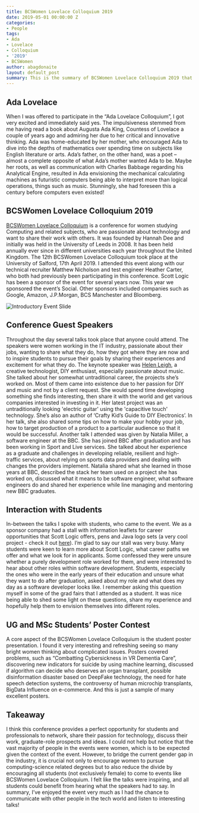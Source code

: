 ```yaml
---
title: BCSWomen Lovelace Colloquium 2019
date: 2019-05-01 00:00:00 Z
categories:
- People
tags:
- Ada
- Lovelace
- Colloquium
- '2019'
- BCSWomen
author: abagdonaite
layout: default_post
summary: This is the summary of BCSWomen Lovelace Colloquium 2019 that I attended. I had a chance to attend interesting talks and to talk with women students who attended the event and were interested in ScottLogic.
---
```


## Ada Lovelace

When I was offered to participate in the “Ada Lovelace Colloquium”, I got very excited and immediately said yes. The impulsiveness stemmed from me having read a book about Augusta Ada King, Countess of Lovelace a couple of years ago and admiring her due to her critical and innovative thinking. Ada was home-educated by her mother, who encouraged Ada to dive into the depths of mathematics over spending time on subjects like English literature or arts. Ada’s father, on the other hand, was a poet – almost a complete opposite of what Ada’s mother wanted Ada to be. Maybe her roots, as well as communication with Charles Babbage regarding his Analytical Engine, resulted in Ada envisioning the mechanical calculating machines as futuristic computers being able to interpret more than logical operations, things such as music. Stunningly, she had foreseen this a century before computers even existed!

## BCSWomen Lovelace Colloquium 2019

[BCSWomen Lovelace Colloquium](https://bcswomenlovelace.bcs.org/) is a conference for women studying Computing and related subjects, who are passionate about technology and want to share their work with others. It was founded by Hannah Dee and initially was held in the University of Leeds in 2008. It has been held annually ever since in different universities each year throughout the United Kingdom. The 12th BCSWomen Lovelace Colloquium took place at the University of Salford, 17th April 2019. I attended this event along with our technical recruiter Matthew Nicholson and test engineer Heather Carter, who both had previously been participating in this conference. Scott Logic has been a sponsor of the event for several years now. This year we sponsored the event’s Social. Other sponsors included companies such as Google, Amazon, J.P.Morgan, BCS Manchester and Bloomberg. 

![Introductory Event Slide]({{site.baseurl}}/abagdonaite/assets/adaLovelaceSlide.jpg)

## Conference Guest Speakers

Throughout the day several talks took place that anyone could attend. The speakers were women working in the IT industry, passionate about their jobs, wanting to share what they do, how they got where they are now and to inspire students to pursue their goals by sharing their experiences and excitement for what they do.
The keynote speaker was [Helen Leigh]( https://twitter.com/helenleigh), a creative technologist, DIY enthusiast, especially passionate about music. She talked about her somewhat untraditional career, the projects she’s worked on. Most of them came into existence due to her passion for DIY and music and not by a client request. She would spend time developing something she finds interesting, then share it with the world and get various companies interested in investing in it. Her latest project was an untraditionally looking 'electric guitar' using the 'capacitive touch' technology. She’s also an author of ‘Crafty Kid’s Guide to DIY Electronics’. In her talk, she also shared some tips on how to make your hobby your job, how to target production of a product to a particular audience so that it would be successful.
Another talk I attended was given by Natalia Miller, a software engineer at the BBC. She has joined BBC after graduation and has been working in Sport and Live services. She talked about her experience as a graduate and challenges in developing reliable, resilient and high-traffic services, about relying on sports data providers and dealing with changes the providers implement. Natalia shared what she learned in those years at BBC, described the stack her team used on a project she has worked on, discussed what it means to be software engineer, what software engineers do and shared her experience while line managing and mentoring new BBC graduates.

## Interaction with Students

In-between the talks I spoke with students, who came to the event. We as a sponsor company had a stall with information leaflets for career opportunities that Scott Logic offers, pens and Java logo sets (a very cool project - check it out [here](https://github.com/ScottLogic/logo-bricks)). I’m glad to say our stall was very busy. Many students were keen to learn more about Scott Logic, what career paths we offer and what we look for in applicants. Some confessed they were unsure whether a purely development role worked for them, and were interested to hear about other roles within software development. Students, especially the ones who were in the early years of their education and unsure what they want to do after graduation, asked about my role and what does my day as a software developer looks like. I remember asking this question myself in some of the grad fairs that I attended as a student. It was nice being able to shed some light on these questions, share my experience and hopefully help them to envision themselves into different roles.

## UG and MSc Students’ Poster Contest

A core aspect of the BCSWomen Lovelace Colloquium is the student poster presentation. I found it very interesting and refreshing seeing so many bright women thinking about complicated issues. Posters covered problems, such as “Combatting Cybersickness in VR Dementia Care”, discovering new indicators for suicide by using machine learning, discussed if algorithm can decide who deserves an organ transplant, possible disinformation disaster based on DeepFake technology, the need for hate speech detection systems, the controversy of human microchip transplants, BigData Influence on e-commerce. And this is just a sample of many excellent posters.

## Takeaway

I think this conference provides a perfect opportunity for students and professionals to network, share their passion for technology, discuss their work, graduate-role prospects and ideas. I could not help but notice that the vast majority of people in the events were women, which is to be expected given the context of the event. However, to bridge the current gender gap in the industry, it is crucial not only to encourage women to pursue computing-science related degrees but to also reduce the divide by encouraging all students (not exclusively female) to come to events like BCSWomen Lovelace Colloquium. I felt like the talks were inspiring, and all students could benefit from hearing what the speakers had to say. In summary, I’ve enjoyed the event very much as I had the chance to communicate with other people in the tech world and listen to interesting talks!
